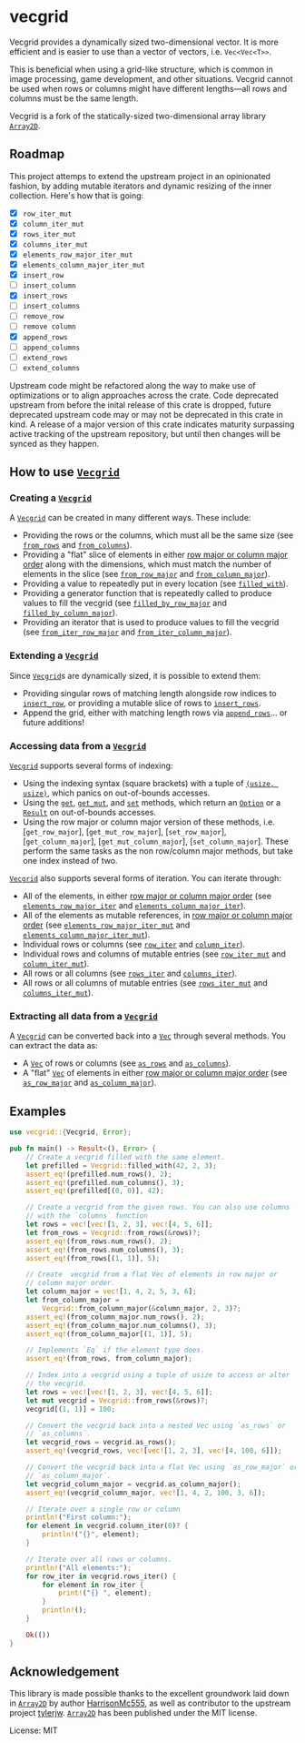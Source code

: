 # vecgrid

Vecgrid provides a dynamically sized two-dimensional vector. It is more efficient
and is easier to use than a vector of vectors, i.e. `Vec<Vec<T>>`.

This is beneficial when using a grid-like structure, which is common in
image processing, game development, and other situations. Vecgrid cannot be used
when rows or columns might have different lengths⁠—all rows and columns must
be the same length.

Vecgrid is a fork of the statically-sized two-dimensional array library [`Array2D`].

## Roadmap

This project attemps to extend the upstream project in an opinionated fashion, by adding mutable iterators and dynamic resizing of the inner collection. Here's how that is going:

- [x] `row_iter_mut`
- [x] `column_iter_mut`
- [x] `rows_iter_mut`
- [x] `columns_iter_mut`
- [x] `elements_row_major_iter_mut`
- [x] `elements_column_major_iter_mut`
- [x] `insert_row`
- [ ] `insert_column`
- [x] `insert_rows`
- [ ] `insert_columns`
- [ ] `remove_row`
- [ ] `remove column`
- [x] `append_rows`
- [ ] `append_columns`
- [ ] `extend_rows`
- [ ] `extend_columns`

Upstream code might be refactored along the way to make use of optimizations or to align approaches across the crate. Code deprecated upstream from before the inital release of this crate is dropped, future deprecated upstream code may or may not be deprecated in this crate in kind. A release of a major version of this crate indicates maturity surpassing active tracking of the upstream repository, but until then changes will be synced as they happen.

## How to use [`Vecgrid`]

### Creating a [`Vecgrid`]

A [`Vecgrid`] can be created in many different ways. These include:

- Providing the rows or the columns, which must all be the same size (see
  [`from_rows`] and [`from_columns`]).
- Providing a "flat" slice of elements in either [row major or column
  major order] along with the dimensions, which must match the number of
  elements in the slice (see [`from_row_major`] and
  [`from_column_major`]).
- Providing a value to repeatedly put in every location (see
  [`filled_with`]).
- Providing a generator function that is repeatedly called to produce
  values to fill the vecgrid (see [`filled_by_row_major`] and
  [`filled_by_column_major`]).
- Providing an iterator that is used to produce values to fill the vecgrid
  (see [`from_iter_row_major`] and [`from_iter_column_major`]).

### Extending a [`Vecgrid`]

Since [`Vecgrid`]s are dynamically sized, it is possible to extend them:

- Providing singular rows of matching length alongside row indices to [`insert_row`],
  or providing a mutable slice of rows to [`insert_rows`].
- Append the grid, either with matching length rows via [`append_rows`]... or future additions!

### Accessing data from a [`Vecgrid`]

[`Vecgrid`] supports several forms of indexing:

- Using the indexing syntax (square brackets) with a tuple of [`(usize,
  usize)`], which panics on out-of-bounds accesses.
- Using the [`get`], [`get_mut`], and [`set`] methods, which return an
  [`Option`] or a [`Result`] on out-of-bounds accesses.
- Using the row major or column major version of these methods,
  i.e. [`get_row_major`], [`get_mut_row_major`], [`set_row_major`],
  [`get_column_major`], [`get_mut_column_major`],
  [`set_column_major`]. These perform the same tasks as the non row/column
  major methods, but take one index instead of two.

[`Vecgrid`] also supports several forms of iteration. You can iterate
through:

- All of the elements, in either [row major or column major order] (see
  [`elements_row_major_iter`] and [`elements_column_major_iter`]).
- All of the elements as mutable references, in [row major or column major order] (see
  [`elements_row_major_iter_mut`] and [`elements_column_major_iter_mut`]).
- Individual rows or columns (see [`row_iter`] and [`column_iter`]).
- Individual rows and columns of mutable entries (see [`row_iter_mut`] and [`column_iter_mut`]).
- All rows or all columns (see [`rows_iter`] and [`columns_iter`]).
- All rows or all columns of mutable entries (see [`rows_iter_mut`] and [`columns_iter_mut`]).

### Extracting all data from a [`Vecgrid`]

A [`Vecgrid`] can be converted back into a [`Vec`] through several
methods. You can extract the data as:

- A [`Vec`] of rows or columns (see [`as_rows`] and [`as_columns`]).
- A "flat" [`Vec`] of elements in either [row major or column major order]
  (see [`as_row_major`] and [`as_column_major`]).

## Examples

```rust
use vecgrid::{Vecgrid, Error};

pub fn main() -> Result<(), Error> {
    // Create a vecgrid filled with the same element.
    let prefilled = Vecgrid::filled_with(42, 2, 3);
    assert_eq!(prefilled.num_rows(), 2);
    assert_eq!(prefilled.num_columns(), 3);
    assert_eq!(prefilled[(0, 0)], 42);

    // Create a vecgrid from the given rows. You can also use columns
    // with the `columns` function
    let rows = vec![vec![1, 2, 3], vec![4, 5, 6]];
    let from_rows = Vecgrid::from_rows(&rows)?;
    assert_eq!(from_rows.num_rows(), 2);
    assert_eq!(from_rows.num_columns(), 3);
    assert_eq!(from_rows[(1, 1)], 5);

    // Create  vecgrid from a flat Vec of elements in row major or
    // column major order.
    let column_major = vec![1, 4, 2, 5, 3, 6];
    let from_column_major =
        Vecgrid::from_column_major(&column_major, 2, 3)?;
    assert_eq!(from_column_major.num_rows(), 2);
    assert_eq!(from_column_major.num_columns(), 3);
    assert_eq!(from_column_major[(1, 1)], 5);

    // Implements `Eq` if the element type does.
    assert_eq!(from_rows, from_column_major);

    // Index into a vecgrid using a tuple of usize to access or alter
    // the vecgrid.
    let rows = vec![vec![1, 2, 3], vec![4, 5, 6]];
    let mut vecgrid = Vecgrid::from_rows(&rows)?;
    vecgrid[(1, 1)] = 100;

    // Convert the vecgrid back into a nested Vec using `as_rows` or
    // `as_columns`.
    let vecgrid_rows = vecgrid.as_rows();
    assert_eq!(vecgrid_rows, vec![vec![1, 2, 3], vec![4, 100, 6]]);

    // Convert the vecgrid back into a flat Vec using `as_row_major` or
    // `as_column_major`.
    let vecgrid_column_major = vecgrid.as_column_major();
    assert_eq!(vecgrid_column_major, vec![1, 4, 2, 100, 3, 6]);

    // Iterate over a single row or column
    println!("First column:");
    for element in vecgrid.column_iter(0)? {
        println!("{}", element);
    }

    // Iterate over all rows or columns.
    println!("All elements:");
    for row_iter in vecgrid.rows_iter() {
        for element in row_iter {
            print!("{} ", element);
        }
        println!();
    }

    Ok(())
}

```

## Acknowledgement

This library is made possible thanks to the excellent groundwork laid down in [`Array2D`] by author [HarrisonMc555](https://github.com/HarrisonMc555), as well as contributor to the upstream project [tylerjw](https://github.com/tylerjw). [`Array2D`] has been published under the MIT license.

[`vecgrid`]: https://docs.rs/vecgrid/latest/vecgrid/struct.Vecgrid.html
[`from_rows`]: https://docs.rs/vecgrid/latest/vecgrid/struct.Vecgrid.html#method.from_rows
[`from_columns`]: https://docs.rs/vecgrid/latest/vecgrid/struct.Vecgrid.html#method.from_columns
[`from_row_major`]: https://docs.rs/vecgrid/latest/vecgrid/struct.Vecgrid.html#method.from_row_major
[`from_column_major`]: https://docs.rs/vecgrid/latest/vecgrid/struct.Vecgrid.html#method.from_column_major
[`filled_with`]: https://docs.rs/vecgrid/latest/vecgrid/struct.Vecgrid.html#method.filled_with
[`filled_by_row_major`]: https://docs.rs/vecgrid/latest/vecgrid/struct.Vecgrid.html#method.filled_by_row_major
[`filled_by_column_major`]: https://docs.rs/vecgrid/latest/vecgrid/struct.Vecgrid.html#method.filled_by_column_major
[`from_iter_row_major`]: https://docs.rs/vecgrid/latest/vecgrid/struct.Vecgrid.html#method.from_iter_row_major
[`from_iter_column_major`]: https://docs.rs/vecgrid/latest/vecgrid/struct.Vecgrid.html#method.from_iter_column_major
[`get`]: https://docs.rs/vecgrid/latest/vecgrid/struct.Vecgrid.html#method.get
[`get_mut`]: https://docs.rs/vecgrid/latest/vecgrid/struct.Vecgrid.html#method.get_mut
[`set`]: https://docs.rs/vecgrid/latest/vecgrid/struct.Vecgrid.html#method.set
[`elements_row_major_iter`]: https://docs.rs/vecgrid/latest/vecgrid/struct.Vecgrid.html#method.elements_row_major_iter
[`elements_column_major_iter`]: https://docs.rs/vecgrid/latest/vecgrid/struct.Vecgrid.html#method.elements_column_major_iter
[`elements_row_major_iter_mut`]: https://docs.rs/vecgrid/latest/vecgrid/struct.Vecgrid.html#method.elements_row_major_iter_mut
[`elements_column_major_iter_mut`]: https://docs.rs/vecgrid/latest/vecgrid/struct.Vecgrid.html#method.elements_column_major_iter_mut
[`row_iter`]: https://docs.rs/vecgrid/latest/vecgrid/struct.Vecgrid.html#method.row_iter
[`column_iter`]: https://docs.rs/vecgrid/latest/vecgrid/struct.Vecgrid.html#method.column_iter
[`row_iter_mut`]: https://docs.rs/vecgrid/latest/vecgrid/struct.Vecgrid.html#method.row_iter_mut
[`column_iter_mut`]: https://docs.rs/vecgrid/latest/vecgrid/struct.Vecgrid.html#method.column_iter_mut
[`rows_iter`]: https://docs.rs/vecgrid/latest/vecgrid/struct.Vecgrid.html#method.rows_iter
[`columns_iter`]: https://docs.rs/vecgrid/latest/vecgrid/struct.Vecgrid.html#method.columns_iter
[`rows_iter_mut`]: https://docs.rs/vecgrid/latest/vecgrid/struct.Vecgrid.html#method.rows_iter_mut
[`columns_iter_mut`]: https://docs.rs/vecgrid/latest/vecgrid/struct.Vecgrid.html#method.columns_iter_mut
[`as_rows`]: https://docs.rs/vecgrid/latest/vecgrid/struct.Vecgrid.html#method.as_rows
[`as_columns`]: https://docs.rs/vecgrid/latest/vecgrid/struct.Vecgrid.html#method.as_columns
[`as_row_major`]: https://docs.rs/vecgrid/latest/vecgrid/struct.Vecgrid.html#method.as_row_major
[`as_column_major`]: https://docs.rs/vecgrid/latest/vecgrid/struct.Vecgrid.html#method.as_column_major
[`insert_row`]: https://docs.rs/vecgrid/latest/vecgrid/struct.Vecgrid.html#method.insert_row
[`insert_rows`]: https://docs.rs/vecgrid/latest/vecgrid/struct.Vecgrid.html#method.insert_rows
[`append_rows`]: https://docs.rs/vecgrid/latest/vecgrid/struct.Vecgrid.html#method.append_rows
[`vec`]: https://doc.rust-lang.org/std/vec/struct.Vec.html
[`option`]: https://doc.rust-lang.org/std/option/
[`result`]: https://doc.rust-lang.org/std/result/
[`(usize, usize)`]: https://doc.rust-lang.org/std/primitive.usize.html
[row major or column major order]: https://en.wikipedia.org/wiki/Row-_and_column-major_order
[`array2d`]: https://github.com/HarrisonMc555/array2d

License: MIT
